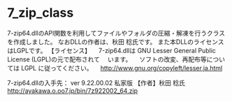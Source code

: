 # 7_zip_class
7-zip64.dllのAPI関数を利用してファイルやフォルダの圧縮・解凍を行うクラスを作成しました。
なおDLLの作者は、秋田 稔氏です。
また本DLLのライセンスはLGPLです。
【ライセンス】
　7-zip64.dllは GNU Lesser General Public License (LGPL)の元で配布されて
　います。
　ソフトの改変、再配布等については LGPL に従ってください。
　http://www.gnu.org/copyleft/lesser.ja.html

  7-zip64.dllの入手先：
  ver 9.22.00.02 私家版 【作者】秋田 稔氏
　http://ayakawa.o.oo7.jp/bin/7z922002_64.zip
